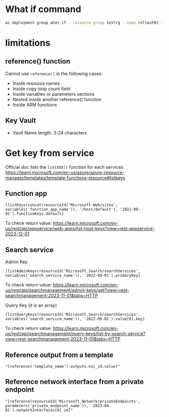# What if command

```bash
az deployment group what-if --resource-group testrg --name rollout01 --template-uri https://myresource/azuredeploy.json --parameters @myparameters.json
```

# limitations

## reference() function

Cannot use `reference()` in the following cases:

- Inside resource names
- Inside copy loop count field
- Inside variables or parameters sections
- Nested inside another reference() function
- Inside ARM functions

## Key Vault

- Vault Name length: 3-24 characters

# Get key from service

Official doc lists the `listXXX()` function for each services
https://learn.microsoft.com/en-us/azure/azure-resource-manager/templates/template-functions-resource#listkeys

## Function app

```
[listKeys(concat(resourceId('Microsoft.Web/sites', variables('function_app_name')), '/host/default'), '2022-09-01').functionKeys.default]
```

To check return value: https://learn.microsoft.com/en-us/rest/api/appservice/web-apps/list-host-keys?view=rest-appservice-2023-12-01

## Search service

Admin Key

```
[listAdminKeys(resourceId('Microsoft.Search/searchServices', variables('search_service_name')), '2022-09-01').primaryKey]
```

To check return value: https://learn.microsoft.com/en-us/rest/api/searchmanagement/admin-keys/get?view=rest-searchmanagement-2023-11-01&tabs=HTTP

Query Key (it is an array)

```
[listQueryKeys(resourceId('Microsoft.Search/searchServices', variables('search_service_name')), '2022-09-01').value[0].key]
```

To check return value: https://learn.microsoft.com/en-us/rest/api/searchmanagement/query-keys/list-by-search-service?view=rest-searchmanagement-2023-11-01&tabs=HTTP

## Reference output from a template

```
"[reference('template_name').outputs.nic_id.value]"
```

## Reference network interface from a private endpoint

```
"[reference(resourceId('Microsoft.Network/privateEndpoints', parameters('private_endpoint_name')), '2023-04-01').networkInterfaces[0].id]"
```
